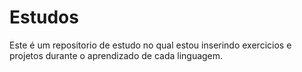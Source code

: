 # Estudos
Este é um repositorio de estudo no qual estou inserindo exercicios e projetos durante o aprendizado de cada linguagem.
